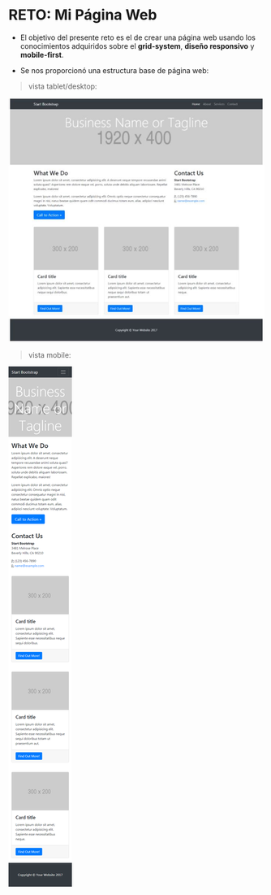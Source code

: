# RETO: Mi Página Web

* El objetivo del presente reto es el de crear una página web usando los conocimientos adquiridos sobre el **grid-system**, **diseño responsivo** y **mobile-first**.

* Se nos proporcionó una estructura base de página web: 

>vista tablet/desktop:

![Sin titulo](assets/docs/estructura1.JPG)

>vista mobile:

![Sin titulo](assets/docs/mobile.png)